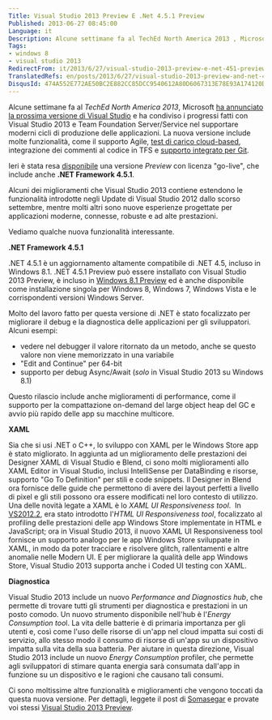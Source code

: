 ```yaml
---
Title: Visual Studio 2013 Preview E .Net 4.5.1 Preview
Published: 2013-06-27 08:45:00
Language: it
Description: Alcune settimane fa al TechEd North America 2013 , Microsoft ha annunciato la prossima versione di Visual Studio e ha condiviso i progressi fatti con Visual Studio 2013 e Team Foundation Server/Service nel supportare moderni cicli di produzione delle applicazioni. La nuova versione include molte funzionalità, come il supporto Agile, test di carico cloud-based , integrazione dei commenti al codice in TFS e supporto integrato per Git . Ieri è stata resa disponibile una versione Preview con licenza go-live , che include anche .NET Framework 4.5.1 .
Tags:
- windows 8
- visual studio 2013
RedirectFrom: it/2013/6/27/visual-studio-2013-preview-e-net-451-preview.aspx
TranslatedRefs: en/posts/2013/6/27/visual-studio-2013-preview-and-net-451-preview.md
DisqusId: 474A552E772AE50BC2E882CC85DCC9540612A80D6067313E78E93A174120D900
---
```

Alcune settimane fa al *TechEd North America 2013*, Microsoft <a href="http://blogs.msdn.com/b/somasegar/archive/2013/06/03/teched-2013.aspx" target="_blank">ha annunciato la prossima versione di Visual Studio</a> e ha condiviso i progressi fatti con Visual Studio 2013 e Team Foundation Server/Service nel supportare moderni cicli di produzione delle applicazioni. La nuova versione include molte funzionalità, come il supporto Agile, <a href="http://blogs.msdn.com/b/visualstudioalm/archive/2013/06/03/introducing-cloud-based-load-testing-with-team-foundation-service.aspx" target="_blank">test di carico cloud-based</a>, integrazione dei commenti al codice in TFS e <a href="http://blogs.msdn.com/b/bharry/archive/2013/06/19/enterprise-grade-git.aspx" target="_blank">supporto integrato per Git</a>.

Ieri è stata resa <a href="http://go.microsoft.com/fwlink/?LinkId=306566" target="_blank">disponibile</a> una versione *Preview* con licenza "go-live", che include anche **.NET Framework 4.5.1**.

Alcuni dei miglioramenti che Visual Studio 2013 contiene estendono le funzionalità introdotte negli Update di Visual Studio 2012 dallo scorso settembre, mentre molti altri sono nuove esperienze progettate per applicazioni moderne, connesse, robuste e ad alte prestazioni.

Vediamo qualche nuova funzionalità interessante.

**.NET Framework 4.5.1**

.NET 4.5.1 è un aggiornamento altamente compatibile di .NET 4.5, incluso in Windows 8.1. .NET 4.5.1 Preview può essere installato con Visual Studio 2013 Preview, è incluso in <a href="http://blogs.windows.com/windows/b/bloggingwindows/archive/2013/06/26/the-windows-8-1-preview-is-here.aspx" target="_blank">Windows 8.1 Preview</a> ed è anche disponibile come installazione singola per Windows 8, Windows 7, Windows Vista e le corrispondenti versioni Windows Server.

Molto del lavoro fatto per questa versione di .NET è stato focalizzato per migliorare il debug e la diagnostica delle applicazioni per gli sviluppatori. Alcuni esempi:

*   vedere nel debugger il valore ritornato da un metodo, anche se
questo valore non viene memorizzato in una variabile
*   "Edit and Continue" per 64-bit
*   supporto per debug Async/Await (*solo* in Visual Studio
2013 su Windows 8.1)

Questo rilascio include anche miglioramenti di performance, come il supporto per la compattazione on-demand del large object heap del GC e avvio più rapido delle app su macchine multicore.

**XAML**

Sia che si usi .NET o C++, lo sviluppo con XAML per le Windows Store app è stato migliorato. In aggiunta ad un miglioramento delle prestazioni dei Designer XAML di Visual Studio e Blend, ci sono molti miglioramenti allo XAML Editor in Visual Studio, inclusi IntelliSense per DataBinding e risorse, supporto "Go To Definition" per stili e code snippets. Il Designer in Blend ora fornisce delle guide che permettono di avere dei layout perfetti a livello di pixel e gli stili possono ora essere modificati nel loro contesto di utilizzo. Una delle novità legate a XAML è lo *XAML UI Responsiveness tool*.  In <a href="http://blogs.msdn.com/b/somasegar/archive/2013/04/04/visual-studio-2012-update-2-now-available.aspx" target="_blank">VS2012.2</a>, era stato introdotto l'*HTML UI Responsiveness tool*, focalizzato al profiling delle prestazioni delle app Windows Store implementate in HTML e JavaScript; ora in Visual Studio 2013, il nuovo XAML UI Responsiveness tool fornisce un supporto analogo per le app Windows Store sviluppate in XAML, in modo da poter tracciare e risolvere glitch, rallentamenti e altre anomalie nelle Modern UI. E per migliorare la qualità delle app Windows Store, Visual Studio 2013 supporta anche i Coded UI testing con XAML.

**Diagnostica**

Visual Studio 2013 include un nuovo *Performance and Diagnostics hub*, che permette di trovare tutti gli strumenti per diagnostica e prestazioni in un posto comodo. Un nuovo strumento disponibile nell'hub è l'*Energy Consumption too*l. La vita delle batterie è di primaria importanza per gli utenti e, così come l'uso delle risorse di un'app nel cloud impatta sui costi di servizio, allo stesso modo il consumo di risorse di un'app su un dispositivo impatta sulla vita della sua batteria. Per aiutare in questa direzione, Visual Studio 2013 include un nuovo *Energy Consumption* profiler, che permette agli sviluppatori di stimare quanta energia sarà consumata dall'app in funzione su un dispositivo e le ragioni che causano tali consumi.

Ci sono moltissime altre funzionalità e miglioramenti che vengono toccati da questa nuova versione. Per dettagli, leggete il post di <a href="http://blogs.msdn.com/b/somasegar/archive/2013/06/26/visual-studio-2013-preview.aspx" target="_blank">Somasegar</a> e provate voi stessi <a href="http://go.microsoft.com/fwlink/?LinkId=306566" target="_blank">Visual Studio 2013 Preview</a>.
